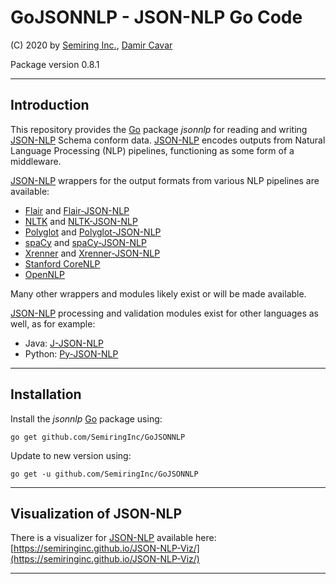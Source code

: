 # GoJSONNLP - JSON-NLP Go Code

(C) 2020 by [Semiring Inc.], [Damir Cavar]

Package version 0.8.1

---

## Introduction

This repository provides the [Go] package *jsonnlp* for reading and writing [JSON-NLP] Schema conform data. [JSON-NLP] encodes outputs from Natural Language Processing (NLP) pipelines, functioning as some form of a middleware.

[JSON-NLP] wrappers for the output formats from various NLP pipelines are available:

- [Flair](https://github.com/flairNLP/flair) and [Flair-JSON-NLP](https://github.com/dcavar/Flair-JSON-NLP)
- [NLTK](http://nltk.org/) and [NLTK-JSON-NLP](https://github.com/dcavar/NLTK-JSON-NLP)
- [Polyglot](https://github.com/aboSamoor/polyglot) and [Polyglot-JSON-NLP](https://github.com/dcavar/Polyglot-JSON-NLP)
- [spaCy](https://spacy.io/) and [spaCy-JSON-NLP](https://github.com/dcavar/spaCy-JSON-NLP)
- [Xrenner](https://github.com/amir-zeldes/xrenner) and [Xrenner-JSON-NLP](https://github.com/dcavar/Xrenner-JSON-NLP)
- [Stanford CoreNLP](https://stanfordnlp.github.io/CoreNLP/)
- [OpenNLP](https://opennlp.apache.org/)

Many other wrappers and modules likely exist or will be made available.

[JSON-NLP] processing and validation modules exist for other languages as well, as for example:

- Java: [J-JSON-NLP](https://github.com/dcavar/J-JSON-NLP)
- Python: [Py-JSON-NLP](https://github.com/dcavar/Py-JSON-NLP)


---

## Installation

Install the *jsonnlp* [Go] package using:

    go get github.com/SemiringInc/GoJSONNLP

Update to new version using:

    go get -u github.com/SemiringInc/GoJSONNLP

---

## Visualization of JSON-NLP

There is a visualizer for [JSON-NLP] available here: [https://semiringinc.github.io/JSON-NLP-Viz/](https://semiringinc.github.io/JSON-NLP-Viz/)

---



[Semiring Inc.]: https://semiring.com/ "Semiring Inc."
[Damir Cavar]: http://damir.cavar.me/ "Damir Cavar"
[JSON-NLP]: https://github.com/SemiringInc/JSON-NLP "JSON-NLP"
[Go]: https://golang.org/ "Golang"
